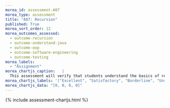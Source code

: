 ```yaml
---
morea_id: assessment-A07
morea_type: assessment
title: "A07: Recursion"
published: True
morea_sort_order: 12
morea_outcomes_assessed: 
  - outcome-recursion
  - outcome-understand-java
  - outcome-oop
  - outcome-software-engineering
  - outcome-testing
morea_labels: 
  - "Assignment"
morea_chartjs_caption:   |
  This assessment will verify that students understand the basics of recursion by implementing a recursive Sudoku solver.
morea_chartjs_labels: '["Excellent", "Satisfactory", "Borderline", "Unsatisfactory"]'
morea_chartjs_data: "[0, 0, 0, 0]"
---
```


{%  include assessment-chartjs.html  %}
